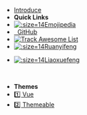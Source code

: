 * [Introduce ](/ "Introduce")
* **Quick Links**
* [![](https://emojipedia.org/static/img/favicons/favicon-32x32.png ':size=14')Emojipedia <i class="ri-external-link-fill"></i>](https://emojipedia.org/)
* [<i class="fa fa-github"></i>&nbsp; GitHub <i class="ri-external-link-fill"></i>](https://github.com/)
* [![Track Awesome List](https://www.trackawesomelist.com/badge.svg)](https://www.trackawesomelist.com/)
* [![](http://www.ruanyifeng.com/favicon.ico ':size=14')Ruanyifeng <i class="ri-external-link-fill"></i>](http://www.ruanyifeng.com/blog/)

- [![](https://www.liaoxuefeng.com/favicon.ico ':size=14')Liaoxuefeng <i class="ri-external-link-fill"></i>](https://www.liaoxuefeng.com/)

<br>

- **Themes**
- <a href="index-theme-vue.html">1️⃣ Vue</a>
- <a href="index-theme-themeable.html">2️⃣ Themeable</a>
